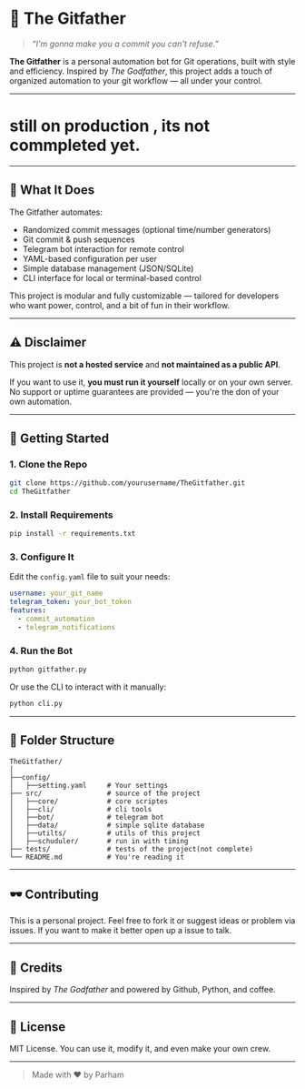 
# 🤖 The Gitfather

> *“I'm gonna make you a commit you can't refuse.”*

**The Gitfather** is a personal automation bot for Git operations, built with style and efficiency. Inspired by *The Godfather*, this project adds a touch of organized automation to your git workflow — all under your control.

---
# still on production , its not commpleted yet.
---

## 🧠 What It Does

The Gitfather automates:

- Randomized commit messages (optional time/number generators)
- Git commit & push sequences
- Telegram bot interaction for remote control
- YAML-based configuration per user
- Simple database management (JSON/SQLite)
- CLI interface for local or terminal-based control

This project is modular and fully customizable — tailored for developers who want power, control, and a bit of fun in their workflow.

---

## ⚠️ Disclaimer

This project is **not a hosted service** and **not maintained as a public API**.

If you want to use it, **you must run it yourself** locally or on your own server. No support or uptime guarantees are provided — you're the don of your own automation.

---

## 🚀 Getting Started

### 1. Clone the Repo

```bash
git clone https://github.com/yourusername/TheGitfather.git
cd TheGitfather
```

### 2. Install Requirements

```bash
pip install -r requirements.txt
```

### 3. Configure It

Edit the `config.yaml` file to suit your needs:
```yaml
username: your_git_name
telegram_token: your_bot_token
features:
  - commit_automation
  - telegram_notifications
```

### 4. Run the Bot

```bash
python gitfather.py
```

Or use the CLI to interact with it manually:
```bash
python cli.py
```

---

## 🧩 Folder Structure

```text
TheGitfather/
│
├──config/
│   ├──setting.yaml     # Your settings
├── src/                # source of the project
│   ├──core/            # core scriptes
│   ├──cli/             # cli tools
│   ├──bot/             # telegram bot
│   ├──data/            # simple sqlite database
│   ├──utilts/          # utils of this project
│   ├──schuduler/       # run in with timing
├── tests/              # tests of the project(not complete)
└── README.md           # You're reading it
```

---

## 🕶️ Contributing

This is a personal project. Feel free to fork it or suggest ideas or problem via issues. If you want to make it better open up a issue to talk.

---

## 🖤 Credits

Inspired by *The Godfather* and powered by Github, Python, and coffee.

---

## 🔐 License

MIT License. You can use it, modify it, and even make your own crew.

---

> Made with ❤️ by Parham
```
